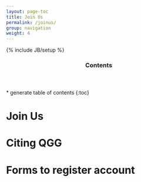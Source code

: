 ```yaml
---
layout: page-toc
title: Join Us
permalink: /joinus/
group: navigation
weight: 4
---
```


{% include JB/setup %}

<div class="row">
<div class="col-md-2">
<section id="table-of-contents" class="toc">
<header>
<h3>Contents</h3>
</header>
<div id="drawer" markdown="1">
* generate table of contents
{:toc}
</div>
</section>
</div>
<div class="col-md-10" markdown="1">


# Join Us

# Citing QGG

# Forms to register account



</div>
</div>